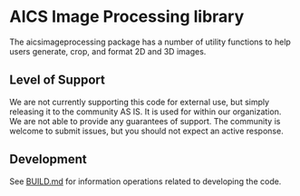 # AICS Image Processing library
The aicsimageprocessing package has a number of utility functions to help users generate, crop, and format 2D and 3D images.

## Level of Support
We are not currently supporting this code for external use, but simply releasing it 
to the community AS IS. It is used for within our organization. We are not able to 
provide any guarantees of support. The community is welcome to submit issues, but 
you should not expect an active response.

## Development
See [BUILD.md](BUILD.md) for information operations related to developing the code.

